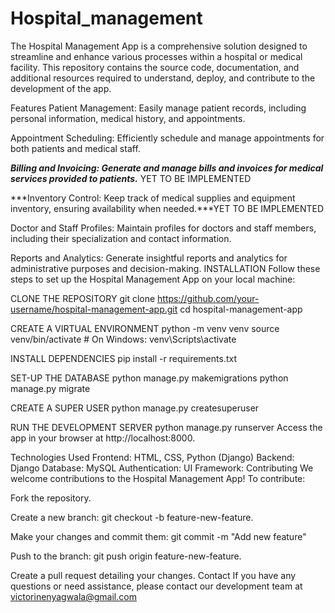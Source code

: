 # Hospital_management

The Hospital Management App is a comprehensive solution designed to streamline and enhance various processes within a hospital or medical facility. This repository contains the source code, documentation, and additional resources required to understand, deploy, and contribute to the development of the app.

Features
Patient Management: Easily manage patient records, including personal information, medical history, and appointments.

Appointment Scheduling: Efficiently schedule and manage appointments for both patients and medical staff.

***Billing and Invoicing: Generate and manage bills and invoices for medical services provided to patients.*** YET TO BE IMPLEMENTED

***Inventory Control: Keep track of medical supplies and equipment inventory, ensuring availability when needed.***YET TO BE IMPLEMENTED

Doctor and Staff Profiles: Maintain profiles for doctors and staff members, including their specialization and contact information.

Reports and Analytics: Generate insightful reports and analytics for administrative purposes and decision-making.
INSTALLATION 
Follow these steps to set up the Hospital Management App on your local machine:

CLONE THE REPOSITORY 
git clone https://github.com/your-username/hospital-management-app.git
cd hospital-management-app

CREATE A VIRTUAL ENVIRONMENT 
python -m venv venv
source venv/bin/activate    # On Windows: venv\Scripts\activate

INSTALL DEPENDENCIES 
pip install -r requirements.txt

SET-UP THE DATABASE
python manage.py makemigrations
python manage.py migrate

CREATE A SUPER USER
python manage.py createsuperuser

RUN THE DEVELOPMENT SERVER 
python manage.py runserver
Access the app in your browser at http://localhost:8000.




Technologies Used
Frontend: HTML, CSS, Python (Django)
Backend: Django
Database: MySQL
Authentication: 
UI Framework: 
Contributing
We welcome contributions to the Hospital Management App! To contribute:

Fork the repository.

Create a new branch: git checkout -b feature-new-feature.

Make your changes and commit them: git commit -m "Add new feature"

Push to the branch: git push origin feature-new-feature.

Create a pull request detailing your changes.
Contact
If you have any questions or need assistance, please contact our development team at victorinenyagwala@gmail.com

